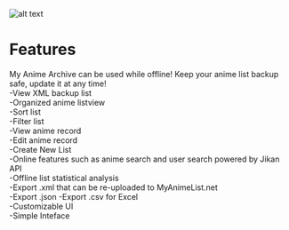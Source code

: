 ![alt text](https://i.imgur.com/XG83qib.png)

# Features
My Anime Archive can be used while offline! Keep your anime list backup safe, update it at any time!<br/>
-View XML backup list<br/>
-Organized anime listview<br/>
-Sort list<br/>
-Filter list<br/>
-View anime record<br/>
-Edit anime record<br/>
-Create New List<br/>
-Online features such as anime search and user search powered by Jikan API<br/>
-Offline list statistical analysis <br/>
-Export .xml that can be re-uploaded to MyAnimeList.net<br/>
-Export .json
-Export .csv for Excel<br/>
-Customizable UI<br/>
-Simple Inteface<br/>

